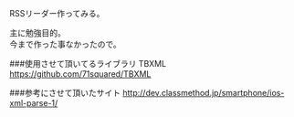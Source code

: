 RSSリーダー作ってみる。

主に勉強目的。  
今まで作った事なかったので。

###使用させて頂いてるライブラリ
TBXML  
https://github.com/71squared/TBXML

###参考にさせて頂いたサイト
http://dev.classmethod.jp/smartphone/ios-xml-parse-1/
